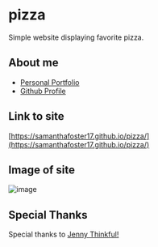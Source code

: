 # pizza

Simple website displaying favorite pizza.

## About me 

* [Personal Portfolio](https://samanthamade.com)
* [Github Profile](https://github.com/Samanthafoster17)

## Link to site

[https://samanthafoster17.github.io/pizza/](https://samanthafoster17.github.io/pizza/)

## Image of site

![image](https://user-images.githubusercontent.com/68489432/122499003-18199e00-cfbe-11eb-8233-9a009413c79e.png)



## Special Thanks

Special thanks to [Jenny Thinkful!](https://github.com/jennythinkful) 

